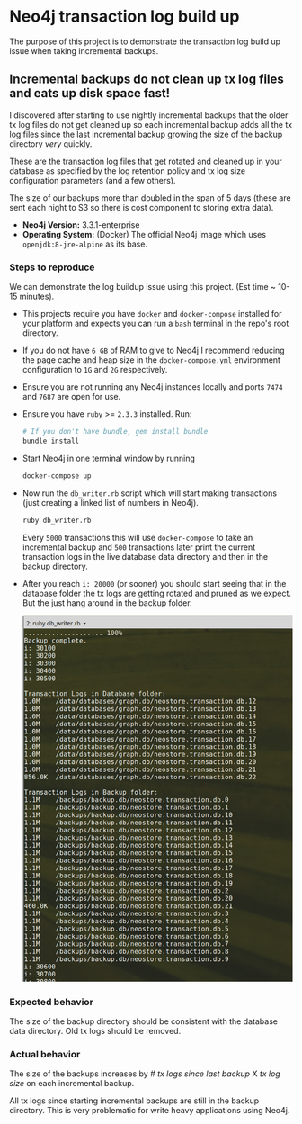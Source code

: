 # Neo4j transaction log build up

The purpose of this project is to demonstrate the transaction log build up issue when taking incremental backups.

## Incremental backups do not clean up tx log files and eats up disk space fast!

I discovered after starting to use nightly incremental backups that the older tx log files do not get cleaned up
so each incremental backup adds all the tx log files since the last incremental backup growing the size of the backup directory _very_ quickly.

These are the transaction log files that get rotated and cleaned up in your database as specified by the log retention policy and tx log size configuration parameters (and a few others).

The size of our backups more than doubled in the span of 5 days (these are sent each night to S3 so there is cost component to storing extra data).

* **Neo4j Version:** 3.3.1-enterprise
* **Operating System:** (Docker) The official Neo4j image which uses `openjdk:8-jre-alpine` as its base.

### Steps to reproduce

We can demonstrate the log buildup issue using this project. (Est time ~ 10-15 minutes).

* This projects require you have `docker` and `docker-compose` installed for your platform and expects you can run a `bash` terminal in the repo's root directory.

* If you do not have `6 GB` of RAM to give to Neo4j I recommend reducing the page cache and heap size in
the `docker-compose.yml` environment configuration to `1G` and `2G` respectively.

* Ensure you are not running any Neo4j instances locally and ports `7474` and `7687` are open for use.

* Ensure you have `ruby` >= `2.3.3` installed. Run:
    ```sh
    # If you don't have bundle, gem install bundle
    bundle install
    ```

* Start Neo4j in one terminal window by running
    ```sh
    docker-compose up
    ```

* Now run the `db_writer.rb` script which will start making transactions (just creating a linked list of numbers in Neo4j).

    ```sh
    ruby db_writer.rb
    ```

    Every `5000` transactions this will use `docker-compose` to take an incremental backup and `500` transactions later print the current transaction logs in the live database data directory and then in the backup directory.

* After you reach `i: 20000` (or sooner) you should start seeing that in the database folder the tx logs are getting rotated and pruned as we expect. But the just hang around in the backup folder.

    ![log build up](./log_build_up.png)

### Expected behavior
The size of the backup directory should be consistent with the database data directory. Old tx logs should be removed.

### Actual behavior
The size of the backups increases by _# tx logs since last backup_ X _tx log size_ on each incremental backup.

All tx logs since starting incremental backups are still in the backup directory. This is very problematic for write heavy applications using Neo4j.
